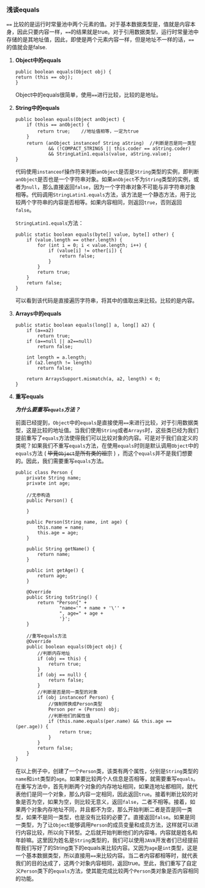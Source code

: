 ### 浅谈equals
`==` 比较的是运行时常量池中两个元素的值。对于基本数据类型是，值就是内容本身，因此只要内容一样，`==`的结果就是true。对于引用数据类型，运行时常量池中存储的是其地址值，因此，即使是两个元素内容一样，但是地址不一样的话，`==`的值就会是false.
1. **Object中的equals**
    ```
    public boolean equals(Object obj) {  
    return (this == obj);  
    }
    ```
    Object中的equals很简单，使用`==`进行比较，比较的是地址。
2. **String中的equals**
    ```
    public boolean equals(Object anObject) {  
        if (this == anObject) {  
            return true;    //地址值相等，一定为true
        }  
        return (anObject instanceof String aString)  //判断是否是同一类型
                && (!COMPACT_STRINGS || this.coder == aString.coder)  
                && StringLatin1.equals(value, aString.value);  
    }
    ```
    代码使用`instanceof`操作符来判断`anObject`是否是`String`类型的实例，即判断`anObject`是否也是一个字符串对象。如果`anObject`不为`String`类型的实例，或者为`null`，那么直接返回`false`，因为一个字符串对象不可能与非字符串对象相等。代码调用`StringLatin1.equals`方法，该方法是一个静态方法，用于比较两个字符串的内容是否相等。如果内容相同，则返回`true`，否则返回`false`。

   `StringLatin1.equals`方法：
    ```
    public static boolean equals(byte[] value, byte[] other) {  
        if (value.length == other.length) {  
            for (int i = 0; i < value.length; i++) {  
                if (value[i] != other[i]) {  
                    return false;  
                }  
            }  
            return true;  
        }  
        return false;  
    }
    ```
    可以看到该代码是直接遍历字符串，将其中的值取出来比较。比较的是内容。
3. **Arrays中的equals**
    ```
    public static boolean equals(long[] a, long[] a2) {  
        if (a==a2)  
            return true;  
        if (a==null || a2==null)  
            return false;  
      
        int length = a.length;  
        if (a2.length != length)  
            return false;  
      
        return ArraysSupport.mismatch(a, a2, length) < 0;   
    }
    ```
4. **重写equals**

   ***为什么要重写`equals`方法？***
   
   前面已经提到，`Object`中的`equals`是直接使用`==`来进行比较，对于引用数据类型，这是比较的地址值。当我们使用`String`或者`Arrays`时，这些类已经为我们提前重写了`equals`方法使得我们可以比较对象的内容。可是对于我们自定义的类呢？如果我们不重写`equals`方法，在使用`equals`时则是默认调用`Object`中的`equals`方法 ( ~~毕竟`Object`是所有类的祖宗~~ ) ，而这个`equals`并不是我们想要的。因此，我们需要重写`equals`方法。
   ```
   public class Person {  
       private String name;  
       private int age;  
     
       //无参构造  
       public Person() {  
     
       }  
     
       public Person(String name, int age) {  
           this.name = name;  
           this.age = age;  
       }  
     
       public String getName() {  
           return name;  
       }  
     
       public int getAge() {  
           return age;  
       }  
     
       @Override  
       public String toString() {  
           return "Person{" +  
                   "name='" + name + '\'' +  
                   ", age=" + age +  
                   '}';  
       }  
     
       //重写equals方法  
       @Override  
       public boolean equals(Object obj) {  
           //判断内存地址  
           if (obj == this) {  
               return true;  
           }  
           if (obj == null) {  
               return false;  
           }  
           //判断是否是同一类型的对象  
           if (obj instanceof Person) {  
               //强制转换成Person类型  
               Person per = (Person) obj;  
               //判断他们的属性值    
               if (this.name.equals(per.name) && this.age == (per.age)) {  
                   return true;  
               }  
           }  
           return false;  
       }  
   }
   ```
   在以上例子中，创建了一个`Person`类，该类有两个属性，分别是`String`类型的`name`和`int`类型的`age`。如果要比较两个人信息是否相等，就需要重写`equals`。在重写方法中，首先判断两个对象的内存地址相同，如果连地址都相同，就代表他们是同一个对象，那么内容一定相同，因此返回`true`。接着判断比较的对象是否为空，如果为空，则比较无意义，返回`false`，二者不相等。接着，如果两个对象内存地址不同，并且都不为空，那么开始判断二者是否是同一类型，如果不是同一类型，也是没有比较的必要了。直接返回`false`。如果是同一类型，为了让`Object`能够调用`Person`的成员变量和成员方法，这样就可以进行内容比较，所以向下转型。之后就开始判断他们的内容咯，内容就是姓名和年龄嘛。这里因为姓名是`String`类型的，我们可以使用`JAVA`开发者们已经提前帮我们写好了的String类下的equals来比较内容。又因为`age`是`int`类型，这是一个基本数据类型，所以直接用`==`来比较内容。当二者内容都相等时，就代表我们的目的达成了，这两个对象内容相同，返回true。至此，我们重写了自定义`Person`类下的`equals`方法，使其能完成比较两个`Person`类对象是否内容相同的功能。